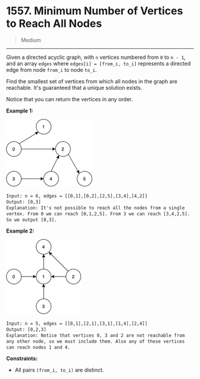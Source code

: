 # 1557. Minimum Number of Vertices to Reach All Nodes

> Medium

------

Given a directed acyclic graph, with `n` vertices numbered from `0` to `n - 1`, and an array `edges` where `edges[i] = [from_i, to_i]` represents a directed edge from node `from_i` to node `to_i`.

Find the smallest set of vertices from which all nodes in the graph are reachable. It's guaranteed that a unique solution exists.

Notice that you can return the vertices in any order.

**Example 1:**

![tree-1](images/tree-1.png)

```
Input: n = 6, edges = [[0,1],[0,2],[2,5],[3,4],[4,2]]
Output: [0,3]
Explanation: It's not possible to reach all the nodes from a single vertex. From 0 we can reach [0,1,2,5]. From 3 we can reach [3,4,2,5]. So we output [0,3].
```

**Example 2:**

![tree-2](images/tree-2.png)

```
Input: n = 5, edges = [[0,1],[2,1],[3,1],[1,4],[2,4]]
Output: [0,2,3]
Explanation: Notice that vertices 0, 3 and 2 are not reachable from any other node, so we must include them. Also any of these vertices can reach nodes 1 and 4.
```

**Constraints:**

- All pairs `(from_i, to_i)` are distinct.